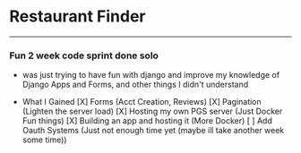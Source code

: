# Restaurant Finder
---------------
### Fun 2 week code sprint done solo
- was just trying to have fun with django and improve my knowledge of Django Apps and Forms, and other things I didn't understand

- What I Gained
  [X] Forms (Acct Creation, Reviews)
  [X] Pagination (Lighten the server load)
  [X] Hosting my own PGS server (Just Docker Fun things)
  [X] Building an app and hosting it (More Docker)
  [ ] Add Oauth Systems (Just not enough time yet (maybe ill take another week some time)) 
